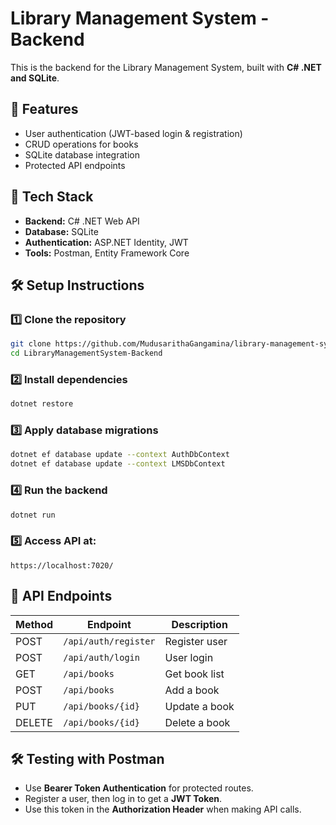 # Library Management System - Backend

This is the backend for the Library Management System, built with **C# .NET and SQLite**.

## 🚀 Features
- User authentication (JWT-based login & registration)
- CRUD operations for books
- SQLite database integration
- Protected API endpoints

## 📌 Tech Stack
- **Backend:** C# .NET Web API
- **Database:** SQLite
- **Authentication:** ASP.NET Identity, JWT
- **Tools:** Postman, Entity Framework Core

## 🛠️ Setup Instructions
### 1️⃣ Clone the repository
```sh
git clone https://github.com/MudusarithaGangamina/library-management-system-backend.git
cd LibraryManagementSystem-Backend
```

### 2️⃣ Install dependencies
```sh
dotnet restore
```

### 3️⃣ Apply database migrations
```sh
dotnet ef database update --context AuthDbContext
dotnet ef database update --context LMSDbContext
```

### 4️⃣ Run the backend
```sh
dotnet run
```

### 5️⃣ Access API at:
```
https://localhost:7020/
```


## 📄 API Endpoints
| Method | Endpoint        | Description       |
|--------|----------------|-------------------|
| POST   | `/api/auth/register` | Register user  |
| POST   | `/api/auth/login`    | User login     |
| GET    | `/api/books`         | Get book list  |
| POST   | `/api/books`         | Add a book     |
| PUT    | `/api/books/{id}`    | Update a book  |
| DELETE | `/api/books/{id}`    | Delete a book  |



## 🛠️ Testing with Postman
- Use **Bearer Token Authentication** for protected routes.
- Register a user, then log in to get a **JWT Token**.
- Use this token in the **Authorization Header** when making API calls.


